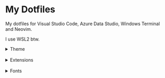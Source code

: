 # My Dotfiles

My dotfiles for Visual Studio Code, Azure Data Studio, Windows Terminal and Neovim.

I use WSL2 btw.
<br>

<details>

<summary>Theme</summary>

<br>

[Monokai DarkPlus for Visual Studio Code](https://marketplace.visualstudio.com/items?itemName=filipeyay.monokai-darkplus)

[Monokai DarkPlus for Azure Data Studio](https://github.com/filipeyay/monokai-darkplus-azure)

[vscode-icons](https://marketplace.visualstudio.com/items?itemName=vscode-icons-team.vscode-icons)

</details>

<br>

<details>

<summary>Extensions</summary>

<br>

[Project Manager](https://marketplace.visualstudio.com/items?itemName=PKief.material-icon-theme)

[Prettier Formatter](https://marketplace.visualstudio.com/items?itemName=esbenp.prettier-vscode)

[Live Preview](https://marketplace.visualstudio.com/items?itemName=ms-vscode.live-server)

[Error Lens](https://marketplace.visualstudio.com/items?itemName=usernamehw.errorlens)

[Markdown All in One](https://marketplace.visualstudio.com/items?itemName=yzhang.markdown-all-in-one)

[TabOut](https://marketplace.visualstudio.com/items?itemName=albert.TabOut)

[Thunder Client](https://marketplace.visualstudio.com/items?itemName=rangav.vscode-thunder-client)

#### NOTE

I do use other extensions.
But since those are quite more popular on those "Must have VSCode Extensions" lists. So I just listed a few that I really like.

</details>

<br>

<details>
<summary>Fonts</summary>

<br>

I use [iA Writer](https://github.com/ryanoasis/nerd-fonts/releases/download/v3.2.1/iA-Writer.zip) , a heavy modification of [IBM Plex Mono](https://github.com/ryanoasis/nerd-fonts/releases/download/v3.2.1/IBMPlexMono.zip) font.

<br>

## </details>
